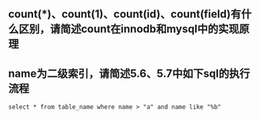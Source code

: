 ## count(*)、count(1)、count(id)、count(field)有什么区别，请简述count在innodb和mysql中的实现原理


## name为二级索引，请简述5.6、5.7中如下sql的执行流程
```
select * from table_name where name > "a" and name like "%b"
```

